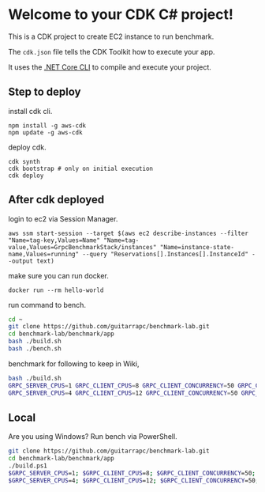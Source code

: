 # Welcome to your CDK C# project!

This is a CDK project to create EC2 instance to run benchmark.

The `cdk.json` file tells the CDK Toolkit how to execute your app.

It uses the [.NET Core CLI](https://docs.microsoft.com/dotnet/articles/core/) to compile and execute your project.

## Step to deploy

install cdk cli.

```shell
npm install -g aws-cdk
npm update -g aws-cdk
```

deploy cdk.

```shell
cdk synth
cdk bootstrap # only on initial execution
cdk deploy
```

## After cdk deployed

login to ec2 via Session Manager.

```shell
aws ssm start-session --target $(aws ec2 describe-instances --filter "Name=tag-key,Values=Name" "Name=tag-value,Values=GrpcBenchmarkStack/instances" "Name=instance-state-name,Values=running" --query "Reservations[].Instances[].InstanceId" --output text)
```

make sure you can run docker.

```shell
docker run --rm hello-world
```

run command to bench.

```sh
cd ~
git clone https://github.com/guitarrapc/benchmark-lab.git
cd benchmark-lab/benchmark/app
bash ./build.sh
bash ./bench.sh
```

benchmark for following to keep in Wiki,

```sh
bash ./build.sh
GRPC_SERVER_CPUS=1 GRPC_CLIENT_CPUS=8 GRPC_CLIENT_CONCURRENCY=50 GRPC_CLIENT_CONNECTIONS=5 bash ./bench.sh
GRPC_SERVER_CPUS=4 GRPC_CLIENT_CPUS=12 GRPC_CLIENT_CONCURRENCY=50 GRPC_CLIENT_CONNECTIONS=5 bash ./bench.sh
```

## Local

Are you using Windows? Run bench via PowerShell.

```sh
git clone https://github.com/guitarrapc/benchmark-lab.git
cd benchmark-lab/benchmark/app
./build.ps1
$GRPC_SERVER_CPUS=1; $GRPC_CLIENT_CPUS=8; $GRPC_CLIENT_CONCURRENCY=50; $GRPC_CLIENT_CONNECTIONS=5; ./bench.ps1
$GRPC_SERVER_CPUS=4; $GRPC_CLIENT_CPUS=12; $GRPC_CLIENT_CONCURRENCY=50; $GRPC_CLIENT_CONNECTIONS=5; ./bench.ps1
```
